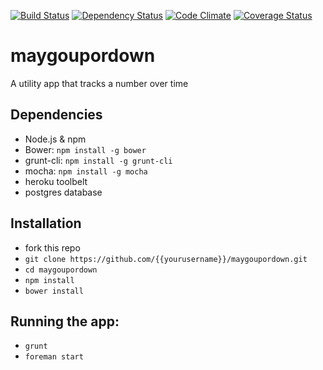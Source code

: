 [![Build Status](https://travis-ci.org/adamlofting/maygoupordown.png)](https://travis-ci.org/adamlofting/maygoupordown)
[![Dependency Status](https://gemnasium.com/adamlofting/maygoupordown.png)](https://gemnasium.com/adamlofting/maygoupordown)
[![Code Climate](https://codeclimate.com/github/adamlofting/maygoupordown.png)](https://codeclimate.com/github/adamlofting/maygoupordown)
[![Coverage Status](https://coveralls.io/repos/adamlofting/maygoupordown/badge.png)](https://coveralls.io/r/adamlofting/maygoupordown)

maygoupordown
=============

A utility app that tracks a number over time

## Dependencies

* Node.js & npm
* Bower: `npm install -g bower`
* grunt-cli: `npm install -g grunt-cli`
* mocha: `npm install -g mocha`
* heroku toolbelt
* postgres database


## Installation

* fork this repo
* `git clone https://github.com/{{yourusername}}/maygoupordown.git`
* `cd maygoupordown`
* `npm install`
* `bower install`


## Running the app:

* `grunt`
* `foreman start`
